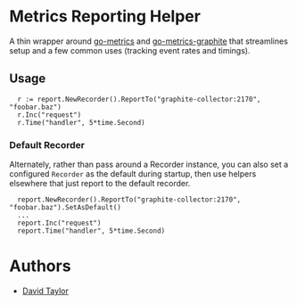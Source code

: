 # Metrics Reporting Helper

A thin wrapper around [go-metrics](github.com/rcrowley/go-metrics) and [go-metrics-graphite](github.com/dt/go-metrics-graphite) that streamlines setup and a few common uses (tracking event rates and timings).

## Usage

```
  r := report.NewRecorder().ReportTo("graphite-collector:2170", "foobar.baz")
  r.Inc("request")
  r.Time("handler", 5*time.Second)
```
### Default Recorder
Alternately, rather than pass around a Recorder instance, you can also set a configured `Recorder` as the default during startup, then use helpers elsewhere that just report to the default recorder.

```
  report.NewRecorder().ReportTo("graphite-collector:2170", "foobar.baz").SetAsDefault()
  ...
  report.Inc("request")
  report.Time("handler", 5*time.Second)
```
  
# Authors
- [David Taylor](http://github.com/dt)


